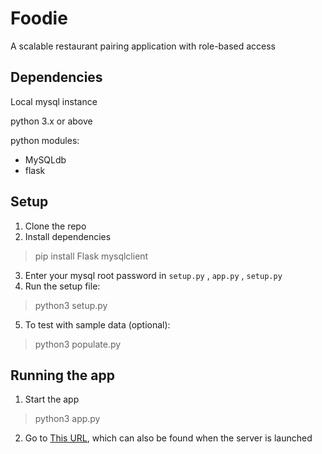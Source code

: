 # Foodie
A scalable restaurant pairing application with role-based access 

## Dependencies
Local mysql instance

python 3.x or above

python modules:
- MySQLdb
- flask


## Setup
1. Clone the repo
2. Install dependencies
> pip install Flask mysqlclient
3. Enter your mysql root 
password in `setup.py` , `app.py` , `setup.py`
4. Run the setup file:
> python3 setup.py
5. To test with sample data (optional):
> python3 populate.py

## Running the app
1. Start the app
> python3 app.py
2. Go to [This URL][localhostURL], which can also be found when the server is launched

[localhostURL]: http://127.0.0.1:5000/
